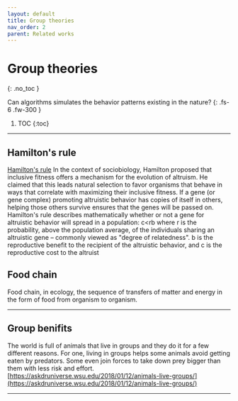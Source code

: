```yaml
---
layout: default
title: Group theories
nav_order: 2
parent: Related works
---
```


# Group theories
{: .no_toc }

Can algorithms simulates the behavior patterns existing in the nature?
{: .fs-6 .fw-300 }

1. TOC
{:toc}

---
## Hamilton's rule
[Hamilton's rule](https://en.wikipedia.org/wiki/Inclusive_fitness)
In the context of sociobiology, Hamilton proposed that inclusive fitness offers a mechanism for the evolution of altruism. He claimed that this leads natural selection to favor organisms that behave in ways that correlate with maximizing their inclusive fitness. If a gene (or gene complex) promoting altruistic behavior has copies of itself in others, helping those others survive ensures that the genes will be passed on.
Hamilton's rule describes mathematically whether or not a gene for altruistic behavior will spread in a population:
c<rb
where
r is the probability, above the population average, of the individuals sharing an altruistic gene – commonly viewed as "degree of relatedness".
b is the reproductive benefit to the recipient of the altruistic behavior, and
c is the reproductive cost to the altruist


## Food chain
Food chain, in ecology, the sequence of transfers of matter and energy in the form of food from organism to organism.<br/>

---

## Group benifits
The world is full of animals that live in groups and they do it for a few different reasons. For one, living in groups helps some animals avoid getting eaten by predators. Some even join forces to take down prey bigger than them with less risk and effort. 
[https://askdruniverse.wsu.edu/2018/01/12/animals-live-groups/](https://askdruniverse.wsu.edu/2018/01/12/animals-live-groups/)<br/>

---
